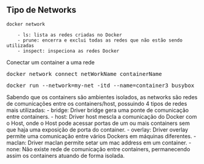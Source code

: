 ## Tipo de Networks

```docker network```
```
    - ls: lista as redes criadas no Docker
    - prune: encerra e exclui todas as redes que não estão sendo utilizadas
    - inspect: inspeciona as redes Docker
```

Conectar um container a uma rede
<pre>docker network connect netWorkName containerName</pre>

<pre>docker run --network=my-net -itd --name=container3 busybox</pre>

Sabendo que os containers são ambientes isolados, as networks são redes de comunicações entre os containers/host, possuindo 4 tipos de redes mais utilizadas:
    - bridge: Driver bridge gera uma ponte de comunicação entre containers.
    - host: Driver host mescla a comunicação do Docker com o Host, onde o Host pode acessar portas de um ou mais containers sem que haja uma exposição de porta do container.
    - overlay: Driver overlay permite uma comunicação entre vários Dockers em máquinas diferentes.
    - maclan: Driver maclan permite setar um mac address em um container.
    - none: Não existe rede de comunicação entre containers, permanecendo assim os containers atuando de forma isolada.